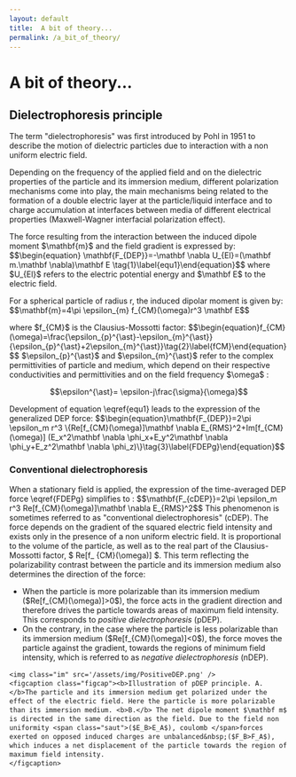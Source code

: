```yaml
---
layout: default
title:  A bit of theory...
permalink: /a_bit_of_theory/
---
```

<h1> A bit of theory... </h1>

<h2> Dielectrophoresis principle </h2>

<p class="retrait">
The term "dielectrophoresis" was first introduced by Pohl in 1951 to describe the motion of dielectric particles due to interaction with a non uniform electric field. </p>
<p class="retrait">Depending on the frequency of the applied field and on the dielectric properties of the particle and its immersion medium, different polarization mechanisms come into play, the main mechanisms being related to the formation of a double electric layer at the particle/liquid interface and to charge accumulation at interfaces between media of different electrical properties (Maxwell-Wagner interfacial polarization effect).
</p>

<p> The force resulting from the interaction between the induced dipole moment $\mathbf{m}$ and the field gradient is expressed by: $$\begin{equation} \mathbf{F_{DEP}}=-\mathbf \nabla U_{El}=(\mathbf m.\mathbf \nabla)\mathbf E \tag{1}\label{equ1}\end{equation}$$ where $U_{El}$ refers to the electric potential energy and $\mathbf E$ to the electric field.</p>

<p>For a spherical particle of radius r, the induced dipolar moment is given by:
$$\mathbf{m}=4\pi \epsilon_{m} f_{CM}(\omega)r^3 \mathbf E$$</p>

<p>where $f_{CM}$ is the Clausius-Mossotti factor:
  $$\begin{equation}f_{CM}(\omega)=\frac{\epsilon_{p}^{\ast}-\epsilon_{m}^{\ast}}{\epsilon_{p}^{\ast}+2\epsilon_{m}^{\ast}}\tag{2}\label{fCM}\end{equation}$$
$\epsilon_{p}^{\ast}$ and $\epsilon_{m}^{\ast}$ refer to the complex permittivities of particle and medium, which depend on their respective conductivities and permittivities and on the field frequency $\omega$ :

$$\epsilon^{\ast}= \epsilon-j\frac{\sigma}{\omega}$$</p>

<p> Development of equation \eqref{equ1} leads to the expression of the generalized DEP force:
$$\begin{equation}\mathbf{F_{DEP}}=2\pi \epsilon_m r^3 \{Re[f_{CM}(\omega)]\mathbf \nabla E_{RMS}^2+Im[f_{CM}(\omega)] (E_x^2\mathbf \nabla \phi_x+E_y^2\mathbf \nabla \phi_y+E_z^2\mathbf \nabla \phi_z)\}\tag{3}\label{FDEPg}\end{equation}$$ </p>

<h3> Conventional dielectrophoresis </h3>

<p class="retrait">When a stationary field is applied, the expression of the time-averaged DEP force \eqref{FDEPg} simplifies to :
$$\mathbf{F_{cDEP}}=2\pi \epsilon_m r^3 Re[f_{CM}(\omega)]\mathbf \nabla E_{RMS}^2$$
This phenomenon is sometimes referred to as "conventional dielectrophoresis" (cDEP). The force depends on the gradient of the squared electric field intensity and exists only in the presence of a non uniform electric field. It is proportional to the volume of the particle, as well as to the real part of the Clausius-Mossotti factor, $ Re[f_ {CM}(\omega)] $. This term reflecting the polarizability contrast between the particle and its immersion medium also determines the direction of the force:
<ul>
<li>When the particle is more polarizable than its immersion medium ($Re[f_{CM}(\omega)]>0$), the force acts in the gradient direction and therefore drives the particle towards areas of maximum field intensity. This corresponds to <i>positive dielectrophoresis</i> (pDEP).</li>
<li>On the contrary, in the case where the particle is less polarizable than its immersion medium ($Re[f_{CM}(\omega)]<0$), the force moves the particle against the gradient, towards the regions of minimum field intensity, which is referred to as <i>negative dielectrophoresis</i> (nDEP).</li>
</ul>
</p>

<div class="DIVimage">

    <img class="im" src='/assets/img/PositiveDEP.png' />
    <figcaption class="figcap"><b>Illustration of pDEP principle. A. </b>The particle and its immersion medium get polarized under the effect of the electric field. Here the particle is more polarizable than its immersion medium. <b>B.</b> The net dipole moment $\mathbf m$ is directed in the same direction as the field. Due to the field non uniformity <span class="saut">($E_B>E_A$), coulomb </span>forces exerted on opposed induced charges are unbalanced&nbsp;($F_B>F_A$), which induces a net displacement of the particle towards the region of maximum field intensity.
    </figcaption>
</div>
